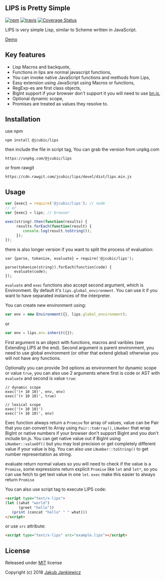 ## LIPS is Pretty Simple

[![npm](https://img.shields.io/badge/npm-DEV-blue.svg)](https://www.npmjs.com/package/@jcubic/lips)
[![travis](https://travis-ci.org/jcubic/jquery.terminal.svg?branch=devel&62010fccb4c342942b5605ebc8d87186f09a0a72)](https://travis-ci.org/jcubic/jquery.terminal)
[![Coverage Status](https://coveralls.io/repos/github/jcubic/lips/badge.svg?branch=devel&2565a767972a64e2959f434e12e8fcf1)](https://coveralls.io/github/jcubic/lips?branch=devel)


LIPS is very simple Lisp, similar to Scheme written in JavaScript.

[Demo](https://jcubic.github.io/lips/#demo)

## Key features

* Lisp Macros and backquote,
* Functions in lips are normal javascript functions,
* You can invoke native JavaScript functions and methods from Lips,
* Easy extension using JavaScript using Macros or functions,
* RegExp-es are first class objects,
* BigInt support if your browser don't support it you will need to use [bn.js](https://github.com/indutny/bn.js/),
* Optional dynamic scope,
* Promises are treated as values they resolve to.

## Installation

use npm

```
npm install @jcubic/lips
```

then include the file in script tag, You can grab the version from unpkg.com

```
https://unpkg.com/@jcubic/lips
```

or from rawgit

```
https://cdn.rawgit.com/jcubic/lips/devel/dist/lips.min.js
```

## Usage

```javascript
var {exec} = require('@jcubic/lips'); // node
// or
var {exec} = lips; // browser

exec(string).then(function(results) {
     results.forEach(function(result) {
        console.log(result.toString());
     });
});
```

there is also longer version if you want to split the process of evaluation:

```
var {parse, tokenize, evaluate} = require('@jcubic/lips');

parse(tokenize(string)).forEach(function(code) {
    evaluate(code);
});
```

`evaluate` and `exec` functions also accept second argument, which is Environment.
By default it's `lips.global_environment`. You can use it if you want to
have separated instances of the interpreter.

You can create new environment using:

```javascript
var env = new Environment({}, lips.global_environment);
```

or

```javascript
var env = lips.env.inherit({});
```


First argument is an object with functions, macros and varibles (see Extending LIPS at the end).
Second argument is parent environment, you need to use global environment (or other that extend global)
otherwise you will not have any functions.

Optionally you can provide 3rd options as environment for dynamic scope or value `true`, you can also use 2 arguments where first is code or AST with `evaluate` and second is value `true`:

```
// dynamic scope
exec('(+ 10 10)', env, env)
exec('(+ 10 10)', true)

// lexical scope
exec('(+ 10 10)')
exec('(+ 10 10)', env)
```

Exec function always return a `Promise` for array of values, value can be Pair that you can convert to Array
using `Pair::toArray()`, `LNumber` that wrap BigInt or native numbers if your browser don't support BigInt and
you don't include bn.js. You can get native value out if BigInt using `LNumber::valueOf()` but you may lost precision
or get completely different value if your value is big. You can also use `LNumber::toString()` to get
number representation as string.

evaluate return normal values so you will need to check if the value is a `Promise`, some expressions return
explicit `Promise` like `let` and `let*`, so you can use fetch to get text value in one `let`. `exec` make this
easier to always return `Promise`

You can also use script tag to execute LIPS code:

```html
<script type="text/x-lips">
(let ((what "world")
      (greet "hello"))
   (print (concat "hello" " " what)))
</script>
```

or use `src` attribute:

```html
<script type="text/x-lips" src="example.lips"></script>
```


## License

Released under [MIT](http://opensource.org/licenses/MIT) license

Copyright (c) 2018 [Jakub Jankiewicz](http://jcubic.pl/jakub-jankiewicz)
